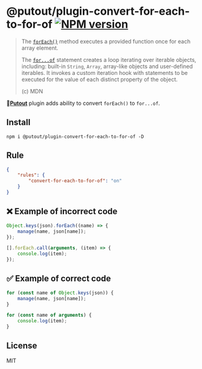 # @putout/plugin-convert-for-each-to-for-of [![NPM version][NPMIMGURL]][NPMURL]

[NPMIMGURL]: https://img.shields.io/npm/v/@putout/plugin-convert-for-each-to-for-of.svg?style=flat&longCache=true
[NPMURL]: https://npmjs.org/package/@putout/plugin-convert-for-each-to-for-of "npm"

> The [`forEach()`](https://developer.mozilla.org/en-US/docs/Web/JavaScript/Reference/Global_Objects/Array/forEach) method executes a provided function once for each array element.
>
> The [`for...of`](https://developer.mozilla.org/en-US/docs/Web/JavaScript/Reference/Statements/for...of) statement creates a loop iterating over iterable objects, including: built-in `String`, `Array`, array-like objects and user-defined iterables. It invokes a custom iteration hook with statements to be executed for the value of each distinct property of the object.
>
> (c) MDN

🐊[**Putout**](https://github.com/coderaiser/putout) plugin adds ability to convert `forEach()` to `for...of`.

## Install

```
npm i @putout/plugin-convert-for-each-to-for-of -D
```

## Rule

```json
{
    "rules": {
        "convert-for-each-to-for-of": "on"
    }
}
```

## ❌ Example of incorrect code

```js
Object.keys(json).forEach((name) => {
    manage(name, json[name]);
});

[].forEach.call(arguments, (item) => {
    console.log(item);
});
```

## ✅ Example of correct code

```js
for (const name of Object.keys(json)) {
    manage(name, json[name]);
}

for (const name of arguments) {
    console.log(item);
}
```

## License

MIT
